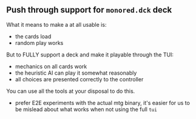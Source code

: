 

Push through support for `monored.dck` deck
-------------------------------------------
What it means to make a at all usable is:
- the cards load
- random play works

But to FULLY support a deck and make it playable through the TUI:
- mechanics on all cards work
- the heuristic AI can play it somewhat reasonably
- all choices are presented correctly to the controller

You can use all the tools at your disposal to do this.
- prefer E2E experiments with the actual mtg binary, it's easier
  for us to be mislead about what works when not using the full `tui`


